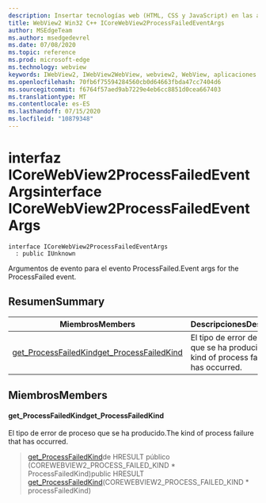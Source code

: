 ```yaml
---
description: Insertar tecnologías web (HTML, CSS y JavaScript) en las aplicaciones nativas con el control Microsoft Edge WebView2
title: WebView2 Win32 C++ ICoreWebView2ProcessFailedEventArgs
author: MSEdgeTeam
ms.author: msedgedevrel
ms.date: 07/08/2020
ms.topic: reference
ms.prod: microsoft-edge
ms.technology: webview
keywords: IWebView2, IWebView2WebView, webview2, WebView, aplicaciones Win32, Win32, Edge, ICoreWebView2, ICoreWebView2Controller, control de explorador, HTML Edge, ICoreWebView2ProcessFailedEventArgs
ms.openlocfilehash: 70fb6f75594284560cb0d64663fbda47cc7404d6
ms.sourcegitcommit: f6764f57aed9ab7229e4eb6cc8851d0cea667403
ms.translationtype: MT
ms.contentlocale: es-ES
ms.lasthandoff: 07/15/2020
ms.locfileid: "10879348"
---
```

# <span data-ttu-id="8b590-104">interfaz ICoreWebView2ProcessFailedEventArgs</span><span class="sxs-lookup"><span data-stu-id="8b590-104">interface ICoreWebView2ProcessFailedEventArgs</span></span> 

```
interface ICoreWebView2ProcessFailedEventArgs
  : public IUnknown
```

<span data-ttu-id="8b590-105">Argumentos de evento para el evento ProcessFailed.</span><span class="sxs-lookup"><span data-stu-id="8b590-105">Event args for the ProcessFailed event.</span></span>

## <span data-ttu-id="8b590-106">Resumen</span><span class="sxs-lookup"><span data-stu-id="8b590-106">Summary</span></span>

 <span data-ttu-id="8b590-107">Miembros</span><span class="sxs-lookup"><span data-stu-id="8b590-107">Members</span></span>                        | <span data-ttu-id="8b590-108">Descripciones</span><span class="sxs-lookup"><span data-stu-id="8b590-108">Descriptions</span></span>
--------------------------------|---------------------------------------------
[<span data-ttu-id="8b590-109">get_ProcessFailedKind</span><span class="sxs-lookup"><span data-stu-id="8b590-109">get_ProcessFailedKind</span></span>](#get_processfailedkind) | <span data-ttu-id="8b590-110">El tipo de error de proceso que se ha producido.</span><span class="sxs-lookup"><span data-stu-id="8b590-110">The kind of process failure that has occurred.</span></span>

## <span data-ttu-id="8b590-111">Miembros</span><span class="sxs-lookup"><span data-stu-id="8b590-111">Members</span></span>

#### <span data-ttu-id="8b590-112">get_ProcessFailedKind</span><span class="sxs-lookup"><span data-stu-id="8b590-112">get_ProcessFailedKind</span></span> 

<span data-ttu-id="8b590-113">El tipo de error de proceso que se ha producido.</span><span class="sxs-lookup"><span data-stu-id="8b590-113">The kind of process failure that has occurred.</span></span>

> <span data-ttu-id="8b590-114">[get_ProcessFailedKind](#get_processfailedkind)de HRESULT público (COREWEBVIEW2_PROCESS_FAILED_KIND \* ProcessFailedKind)</span><span class="sxs-lookup"><span data-stu-id="8b590-114">public HRESULT [get_ProcessFailedKind](#get_processfailedkind)(COREWEBVIEW2_PROCESS_FAILED_KIND \* processFailedKind)</span></span>

